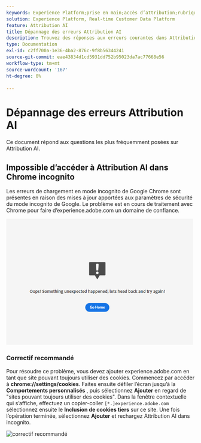 ```yaml
---
keywords: Experience Platform;prise en main;accès d’attribution;rubriques populaires;entrée d’attribution;sortie d’attribution ai;résolution des problèmes d’attribution;erreurs d’attribution ai
solution: Experience Platform, Real-time Customer Data Platform
feature: Attribution AI
title: Dépannage des erreurs Attribution AI
description: Trouvez des réponses aux erreurs courantes dans Attribution AI.
type: Documentation
exl-id: c2ff700a-1e36-4ba2-876c-9f8b56344241
source-git-commit: eae43834d1cd5931dd752b95023da7ac77668e56
workflow-type: tm+mt
source-wordcount: '167'
ht-degree: 0%

---
```


# Dépannage des erreurs Attribution AI

Ce document répond aux questions les plus fréquemment posées sur Attribution AI.

## Impossible d’accéder à Attribution AI dans Chrome incognito

Les erreurs de chargement en mode incognito de Google Chrome sont présentes en raison des mises à jour apportées aux paramètres de sécurité du mode incognito de Google. Le problème est en cours de traitement avec Chrome pour faire d’experience.adobe.com un domaine de confiance.

<img src="./images/faq/error.PNG" width="500" /><br />

### Correctif recommandé

Pour résoudre ce problème, vous devez ajouter experience.adobe.com en tant que site pouvant toujours utiliser des cookies. Commencez par accéder à **chrome://settings/cookies**. Faites ensuite défiler l’écran jusqu’à la **Comportements personnalisés** , puis sélectionnez **Ajouter** en regard de &quot;sites pouvant toujours utiliser des cookies&quot;. Dans la fenêtre contextuelle qui s’affiche, effectuez un copier-coller `[*.]experience.adobe.com` sélectionnez ensuite le **Inclusion de cookies tiers** sur ce site. Une fois l’opération terminée, sélectionnez **Ajouter** et rechargez Attribution AI dans incognito.

![correctif recommandé](./images/faq/cookies2.gif)
